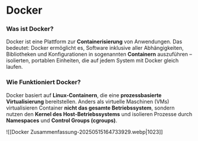 # Docker

### Was ist Docker?

Docker ist eine Plattform zur **Containerisierung** von Anwendungen. Das bedeutet: Docker ermöglicht es, Software inklusive aller Abhängigkeiten, Bibliotheken und Konfigurationen in sogenannten **Containern** auszuführen – isolierten, portablen Einheiten, die auf jedem System mit Docker gleich laufen.

### Wie Funktioniert Docker?

Docker basiert auf **Linux-Containern**, die eine **prozessbasierte Virtualisierung** bereitstellen. Anders als virtuelle Maschinen (VMs) virtualisieren Container **nicht das gesamte Betriebssystem**, sondern nutzen den **Kernel des Host-Betriebssystems** und isolieren Prozesse durch **Namespaces** und **Control Groups (cgroups)**.

![[Docker Zusammenfassung-20250515164733929.webp|1023]]


